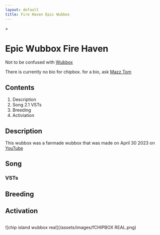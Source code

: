 ```yaml
---
layout: default
title: Fire Haven Epic Wubbox
---
```


<div class="row" markdown="1">>
  <div class="column" markdown="1">

# Epic Wubbox Fire Haven

Not to be confused with [Wubbox](https://mysingingmonsters.fandom.com/wiki/Wubbox)

There is currently no bio for chipbox. for a bio, ask [Mazz Tom](https://www.youtube.com/@mazztom)

## Contents

1. Description
2. Song
  2.1 VSTs
3. Breeding
4. Activiation

## Description

This wubbox was a fanmade wubbox that was made on April 30 2023 on [YouTube](https://www.youtube.com/watch?v=ulYcBBWgVBs)

## Song

### VSTs

## Breeding

## Activation

  </div>


![chip island wubbox real](/assets/images/fCHIPBOX REAL.png)

  </div>
</div>
